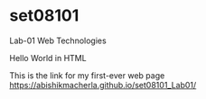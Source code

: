 # set08101

Lab-01 Web Technologies   
   
Hello World in HTML   
   
This is the link for my first-ever web page   
https://abishikmacherla.github.io/set08101_Lab01/

